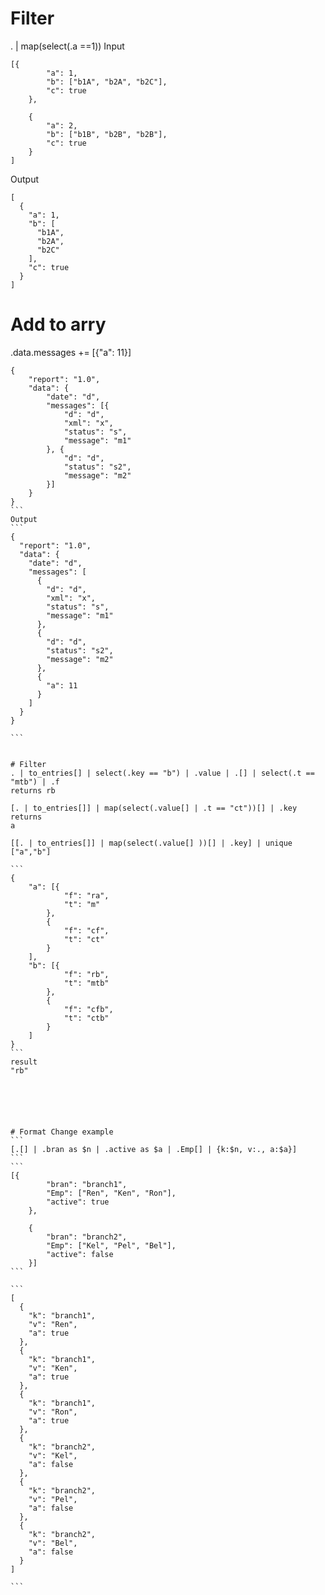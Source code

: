 # Filter
. | map(select(.a ==1))
Input
```
[{
		"a": 1,
		"b": ["b1A", "b2A", "b2C"],
		"c": true
	},

	{
		"a": 2,
		"b": ["b1B", "b2B", "b2B"],
		"c": true
	}
]

```
Output
```
[
  {
    "a": 1,
    "b": [
      "b1A",
      "b2A",
      "b2C"
    ],
    "c": true
  }
]
```

# Add to arry

.data.messages += [{"a": 11}]
````
{
    "report": "1.0",
    "data": {
        "date": "d",
        "messages": [{
            "d": "d",
            "xml": "x",
            "status": "s",
            "message": "m1"
        }, {
            "d": "d",
            "status": "s2",
            "message": "m2"
        }]
    }
}
```
Output
```
{
  "report": "1.0",
  "data": {
    "date": "d",
    "messages": [
      {
        "d": "d",
        "xml": "x",
        "status": "s",
        "message": "m1"
      },
      {
        "d": "d",
        "status": "s2",
        "message": "m2"
      },
      {
        "a": 11
      }
    ]
  }
}

```


# Filter
. | to_entries[] | select(.key == "b") | .value | .[] | select(.t == "mtb") | .f
returns rb

[. | to_entries[]] | map(select(.value[] | .t == "ct"))[] | .key
returns
a

[[. | to_entries[]] | map(select(.value[] ))[] | .key] | unique
["a","b"]

```
{
	"a": [{
			"f": "ra",
			"t": "m"
		},
		{
			"f": "cf",
			"t": "ct"
		}
	],
	"b": [{
			"f": "rb",
			"t": "mtb"
		},
		{
			"f": "cfb",
			"t": "ctb"
		}
	]
}
```
result
"rb"






# Format Change example
```
[.[] | .bran as $n | .active as $a | .Emp[] | {k:$n, v:., a:$a}]
```
```
[{
		"bran": "branch1",
		"Emp": ["Ren", "Ken", "Ron"],
		"active": true
	},

	{
		"bran": "branch2",
		"Emp": ["Kel", "Pel", "Bel"],
		"active": false
	}]
```

```
[
  {
    "k": "branch1",
    "v": "Ren",
    "a": true
  },
  {
    "k": "branch1",
    "v": "Ken",
    "a": true
  },
  {
    "k": "branch1",
    "v": "Ron",
    "a": true
  },
  {
    "k": "branch2",
    "v": "Kel",
    "a": false
  },
  {
    "k": "branch2",
    "v": "Pel",
    "a": false
  },
  {
    "k": "branch2",
    "v": "Bel",
    "a": false
  }
]

```
